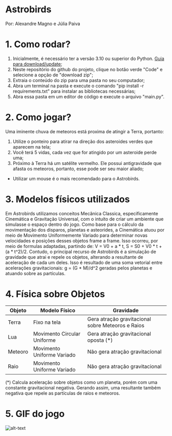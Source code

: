 # Astrobirds

Por: Alexandre Magno e Júlia Paiva

# 1. Como rodar?

1. Inicialmente, é necessário ter a versão 3.10 ou superior do Python. [Guia para download/update](https://www.geeksforgeeks.org/how-to-update-python-on-windows/);
2. Neste repositório do github do projeto, clique no botão verde "Code" e selecione a opção de "download zip";
3. Extraia o conteúdo do zip para uma pasta no seu computador;
4. Abra um terminal na pasta e execute o comando "pip install -r requirements.txt" para instalar as bibliotecas necessárias;
5. Abra essa pasta em um editor de código e execute o arquivo "main.py".

# 2. Como jogar?

Uma iminente chuva de meteoros está proxima de atingir a Terra, portanto:
1. Utilize o ponteiro para atirar na direção dos asteroides verdes que aparecem na tela;
2. Você terá 5 vidas, cada vez que for atingido por um asteroide perde uma;
3. Próximo à Terra há um satélite vermelho. Ele possui antigravidade que afasta os meteoros, portanto, esse pode ser seu maior aliado;
* Utilizar um mouse é o mais recomendado para o Astrobirds.

# 3. Modelos físicos utilizados

   Em Astrobirds utilizamos conceitos Mecânica Classica, especificamente Cinemática e Gravitação Universal, com o intuíto de criar um ambiente que simulasse o espaço dentro do jogo. Como base para o cálculo da movimentação dos disparos, planetas e asteorides, a Cinemática atuou por meio de Movimento Uniformemente Variado para determinar novas velocidades e posições desses objetos frame a frame. Isso ocorreu, por meio de formulas adaptadas, partindo de: V = V0 + a * t, S = S0 + V0 * t + (a * t^2)/2.
   Contudo, o principal recurso de Astrobirds é a simulação de gravidade que atrai e repele os objetos, alterando a resultante de aceleração de cada um deles. Isso é resultado de uma soma vetorial entre acelerações gravitacionais: g = (G * M)/d^2 geradas pelos planetas e atuando sobre as partículas. 
  
# 4. Física sobre Objetos

| Objeto | Modelo Físico | Gravidade |
| --- | --- | --- |
| Terra | Fixo na tela | Gera atração gravitacional sobre Meteoros e Raios |
| Lua | Movimento Circular Uniforme | Gera atração gravitacional oposta (*) |
| Meteoro | Movimento Uniforme Variado | Não gera atração gravitacional |
| Raio | Movimento Uniforme Variado | Não gera atração gravitacional |

(*) Calcula aceleração sobre objetos como um planeta, porém com uma constante gravitacional negativa. Gerando assim, uma resultante também negativa que repele as partículas de raios e meteoros.
 
# 5. GIF do jogo

![alt-text](https://github.com/juliapaiva1/Astrobirds/blob/main/gif_jogo.gif)
